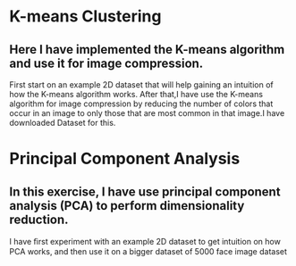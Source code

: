 # K-means Clustering
## Here I have implemented the K-means algorithm and use it for image compression.
First start on an example 2D dataset that will help gaining an intuition of how the K-means algorithm works. After that,I have use the K-means algorithm for image compression by reducing the number of colors that occur in an image to only those that are most common in that image.I have downloaded Dataset for this.
# Principal Component Analysis
## In this exercise, I have use principal component analysis (PCA) to perform dimensionality reduction.
I have ﬁrst experiment with an example 2D dataset to get intuition on how PCA works, and then use it on a bigger dataset of 5000 face image dataset
